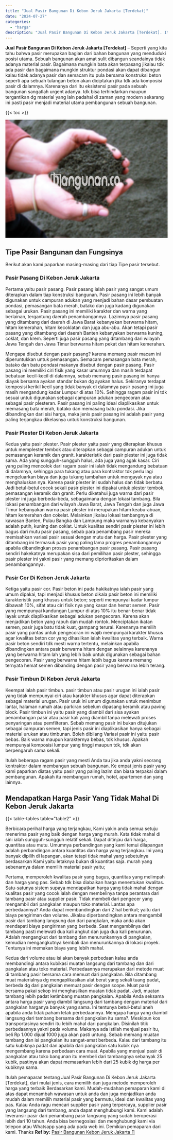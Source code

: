 ```yaml
---
title: "Jual Pasir Bangunan Di Kebon Jeruk Jakarta [Terdekat]"
date: "2024-07-27"
categories: 
  - "harga"
description: "Jual Pasir Bangunan Di Kebon Jeruk Jakarta [Terdekat]. Itulah pemaparan tentang Jual Pasir Bangunan Di Kebon Jeruk Jakarta [Terdekat], dari mulai jenis, ca..."
---
```


**Jual Pasir Bangunan Di Kebon Jeruk Jakarta \[Terdekat\]** – Seperti yang kita tahu bahwa pasir merupakan bagian dari bahan bangunan yang menduduki posisi utama. Sebuah bangunan akan amat sulit dibangun seandainya tidak adanya material pasir. Bagaimana mungkin bata akan terpasang jikalau tdk ada pasir dan bagaimana mungkin struktur pondasi akan dapat dibangun kalau tidak adanya pasir dan semacam itu pula bersama konstruksi beton seperti apa sebuah tulangan beton akan diciptakan jika tdk ada komposisi pasir di dalamnya. Karenanya dari itu eksistensi pasir pada sebuah bangunan sangatlah urgent adanya. tdk bisa terhindarkan maupun tergantikan dg material yang lain padahal di zaman yang modern sekarang ini pasti pasir menjadi material utama pembangunan sebuah bangunan.

{{< toc >}}

![Jual Pasir Bangunan Di Kebon Jeruk Jakarta [Terdekat]](/images/jual-pasir-bangunan-51.png)

## Tipe Pasir Bangunan dan Fungsinya

Berikut akan kami paparkan masing-masing dari tiap Tipe pasir tersebut.

### Pasir Pasang Di Kebon Jeruk Jakarta

Pertama yaitu pasir pasang. Pasir pasang ialah pasir yang sangat umum diterapkan dalam tiap konstruksi bangunan. Pasir pasang ini lebih banyak digunakan untuk campuran adukan yang menjadi bahan dasar pembuatan pondasi, pemasangan bata merah, batako dan juga kadang digunakan sebagai urukan. Pasir pasang ini memiliki karakter dan warna yang berlainan, tergantung daerah penambangannya. Lazimnya pasir pasang yang ditambang dari daerah di Jawa Barat kebanyakan berwarna hitam, hitam kemerahan, hitam kecoklatan dan juga abu-abu. Akan tetapi pasir pasang yang ditambang dari daerah Banten kebanyakan berwarna kuning, coklat, dan krem. Seperti juga pasir pasang yang ditambang dari wilayah Jawa Tengah dan Jawa Timur berwarna hitam pekat dan hitam kemerahan.

Mengapa disebut dengan pasir pasang? karena memang pasir macam ini diperuntukkan untuk pemasangan. Semacam pemasangan bata merah, batako dan batu pondasi makanya disebut dengan pasir pasang. Pasir pasang ini memiliki ciri fisik yang kasar umumnya dan masih terdapat bebatuan kecil-kecil di dalamnya, sebab memang pasir pasang ini hanya diayak bersama ayakan standar bukan dg ayakan halus. Sekiranya terdapat komposisi kerikil kecil yang tidak banyak di dalamnya pasir pasang ini juga masih mengandung kadar Lumpur di atas 10%. Sehingga ragam pasir ini tdk sesuai untuk digunakan sebagai campuran adukan pengecoran atau sebagai pasir plesteran. Pasir pasang ini paling ideal diaplikasikan untuk memasang bata merah, batako dan memasang batu pondasi. Jika dibandingkan dari sisi harga, maka jenis pasir pasang ini adalah pasir yang paling terjangkau dikelasnya untuk konstruksi bangunan.

### Pasir Plester Di Kebon Jeruk Jakarta

Kedua yaitu pasir plester. Pasir plester yaitu pasir yang diterapkan khusus untuk memplester tembok atau diterapkan sebagai campuran adukan untuk pemasangan keramik dan granit. karakteristik dari pasir plester ini juga tidak sama. Ada yang sungguh-sungguh halus, ada juga yang agak kasar. Ciri yang paling mencolok dari ragam pasir ini ialah tidak mengandung bebatuan di dalamnya, sehingga para tukang atau para kontraktor tdk perlu lagi mengeluarkan biaya dan juga tukang tambahan untuk mengayak nya atau menghaluskan nya. Karena pasir plester ini sudah halus dan tidak berbatu. Jadi betul-betul cocok sekali pasir plester ini dipakai untuk plester tembok, pemasangan keramik dan granit. Perlu diketahui juga warna dari pasir plester ini juga berbeda-beda, sebagaimana dengan lokasi tambang. Bila lokasi penambangan dari wilayah Jawa Barat, Jawa Tengah dan juga Jawa Timur kebanyakan warna pasir plester ini merupakan hitam keabu-abuan, hitam kemerahan dan cokelat. Melainkan jikalau lokasi tambangnya di kawasan Banten, Pulau Bangka dan Lampung maka warnanya kebanyakan adalah putih, kuning dan coklat. Untuk kualitas sendiri pasir plester ini lebih bagus dari mutu pasir pasang, sebab para penambang pasir mereka memisahkan variasi pasir sesuai dengan mutu dan harga. Pasir plester yang ditambang ini termasuk pasir yang paling lama progres penambangannya apabila dibandingkan proses penambangan pasir pasang. Pasir pasang sendiri hakekatnya merupakan sisa dari pemilihan pasir plester, sehingga pasir plester ini yakni pasir yang memang diprioritaskan dalam penambangannya.

### Pasir Cor Di Kebon Jeruk Jakarta

Ketiga yaitu pasir cor. Pasir beton ini pada hakikatnya ialah pasir yang umum dipakai, tapi menjadi khusus beton dikala pasir beton ini memiliki karakteristik yang khusus untuk beton; seperti mempunyai kadar lumpur dibawah 10%, sifat atau ciri fisik nya yang kasar dan hemat semen. Pasir yang mempunyai kandungan Lumpur di atas 10% itu benar-benar tidak layak untuk diaplikasikan sebagai adukan pengecoran. Karena akan menjadikan beton yang rapuh dan mudah rontok. Menciptakan ikatan semen, pasir juga batu tidak kuat, gampang terurai. Karenanya memilih pasir yang pantas untuk pengecoran ini wajib mempunyai karakter khusus agar kwalitas beton cor yang dihasilkan ialah kwalitas yang terbaik. Warna pasir beton sendiri tdk mesti warna tertentu, melainkan apabila dibandingkan antara pasir berwarna hitam dengan selainnya karenanya yang berwarna hitam lah yang lebih baik untuk digunakan sebagai bahan pengecoran. Pasir yang berwarna hitam lebih bagus karena memang ternyata hemat semen dibanding dengan pasir yang berwarna lebih terang.

### Pasir Timbun Di Kebon Jeruk Jakarta

Keempat ialah pasir timbun. pasir timbun atau pasir urugan ini ialah pasir yang tidak mempunyai ciri atau karakter khusus agar dapat diterapkan sebagai material urugan. Pasir uruk ini umum digunakan untuk menimbun lantai, halaman rumah atau parkiran sebelum dipasang keramik atau paving block. Pasir timbun ini yaitu pasir yang diambil dari sisa ayakan penambangan pasir atau pasir kali yang diambil tanpa melewati proses penyaringan atau pemfilteran. Sebab memang pasir ini bukan ditujukan sebagai campuran semen, tapi jenis pasir ini diaplikasikan hanya sebagai material urukan atau timbunan. Boleh dibilang Variasi pasir ini yaitu pasir bebas. Baik warna maupun karakternya bebas, tdk khusus. Apakah mempunyai komposisi lumpur yang tinggi maupun tdk, tdk akan berpengaruh sama sekali.

Itulah beberapa ragam pasir yang mesti Anda tau jika anda yakni seorang kontraktor dalam membangun sebuah bangunan. Ke empat jenis pasir yang kami paparkan diatas yaitu pasir yang paling lazim dan biasa terpakai dalam pembangunan. Apakah itu membangun rumah, hotel, apartemen dan yang lainnya.

## Mendapatkan Harga Pasir Yang Tidak Mahal Di Kebon Jeruk Jakarta

{{< table-tables table="table2" >}}

Berbicara perihal harga yang terjangkau, Kami yakin anda semua setuju menerima pasir yang baik dengan harga yang murah. Kata tidak mahal di sini ialah sungguh-sungguh relatif sekali. Dapat ditinjau dari harga, quantitas atau mutu. Umumnya perbandingan yang kami temui dilapangan adalah perbandingan antara kuantitas dan harga yang terjangkau. Ini yang banyak dipilih di lapangan, akan tetapi tidak mahal yang sebetulnya berdasarkan Kami yaitu letaknya bukan di kuantitas saja. murah yang sebenarnya dalam memilih material pasir yaitu;

Pertama, memperoleh kwalitas pasir yang bagus, quantitas yang melimpah dan harga yang pas. Sebab tdk bisa diabaikan harga menentukan kwalitas. Satu-satunya sistem supaya mendapatkan harga yang tidak mahal dengan kualitas pasir yang cocok ialah dengan membelinya tanpa perantara dari tambang pasir atau supplier pasir. Tidak membeli dari pengecer yang mengambil dari pangkalan maupun toko material. Lantas apa perbedaannya? Anda dapat membandingkan dari 2 hal berikut; yaitu dari biaya pengiriman dan volume. Jikalau diperbandingkan antara mengambil pasir dari tambang langsung dan dari pangkalan, maka anda akan mendapati biaya pengiriman yang berbeda. Saat mengambilnya dari tambang pasti melewati dua kali angkut dan juga dua kali penurunan. Adalah mengangkut dari tambang dan menurunkannya di pangkalan, kemudian mengangkutnya kembali dan menurunkannya di lokasi proyek. Tentunya ini memakan biaya yang lebih mahal.

Kedua dari volume atau isi akan banyak perbedaan kalau anda membandingi antara kubikasi muatan langsung dari tambang dan dari pangkalan atau toko material. Perbedaannya merupakan dari metode muat di tambang pasir bersama cara memuat dari pangkalan. Bila ditambang muat materialnya dg mengaplikasikan alat berat yang sekali tuang padat, berbeda dg dari pangkalan memuat pasir dengan scope. Muat pasir bersama pakai sekop ini menghasilkan muatan tidak padat. Jadi, muatan tambang lebih padat ketimbang muatan pangkalan. Apabila Anda seksama antara harga pasir yang diambil langsung dari tambang dengan material dari pangkalan harganya banyak yang sama. Ini tentunya betul-betul aneh apabila anda tidak paham letak perbedaannya. Mengapa harga yang diambil langsung dari tambang bersama dari pangkalan itu sama?. Meskipun kos transportasinya sendiri itu lebih mahal dari pangkalan. Disinilah titik perbedaannya yakni pada volume. Makanya ada istilah menjual pasir itu, beli Rp 1.000 dijual 1000 juga akan pasti untung. Sebab memang muatan tambang dan isi pangkalan itu sangat-amat berbeda. Kalau dari tambang itu satu kubiknya padat dan apabila dari pangkalan satu kubik nya mengembang karena perbedaan cara muat. Apabila yang menjual pasir di pangkalan atau toko bangunan itu membeli dari tambangnya sebanyak 25 kubik, pastinya akan dapat memasarkan lebih dari 25 kubik dg harga per kubiknya sama.

Itulah pemaparan tentang Jual Pasir Bangunan Di Kebon Jeruk Jakarta \[Terdekat\], dari mulai jenis, cara memilih dan juga metode memperoleh harga yang terbaik Berdasarkan kami. Mudah-mudahan pemaparan kami di atas dapat menambah wawasan untuk anda dan juga menjadikan anda mudah dalam memilih material pasir yang bermutu, ideal dan kwalitas yang pas. Kalau Anda ragu mencari supplier pasir yang terpercaya, supplier pasir yang langsung dari tambang, anda dapat menghubungi kami. Kami adalah leveransir pasir dari penambang pasir langsung yang sudah beroperasi lebih dari 10 tahun. Anda bisa bernegosiasi dan menghubungi kami via telepon atau Whatsapp yang ada pada web ini. Demikian pemaparan dari kami. Thanks
**Ref by:** [Pasir Bangunan Kebon Jeruk Jakarta []](https://id.wikipedia.org/wiki/Pasir)
